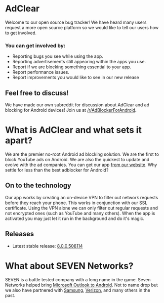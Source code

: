 AdClear
=======
Welcome to our open source bug tracker! We have heard many users request a more open source platform so we would like to tell our users how to get involved.

### You can get involved by:
* Reporting bugs you see while using the app.
* Reporting advertisements still appearing within the apps you use.
* Report if we are blocking something essential to your app.
* Report performance issues.
* Report improvements you would like to see in our new release

## Feel free to discuss!
We have made our own subreddit for discussion about AdClear and ad blocking for Android devices! Join us at [/r/AdBlockerForAndroid](https://www.reddit.com/r/adblockerforandroid/ "/r/AdBlockerForAndroid").

# What is AdClear and what sets it apart?
We are the premier no-root Android ad blocking solution. We are the first to block YouTube ads on Android. We are also the quickest to update and evolve with the ad companies. You can get our app [from our website](https://www.seven.com/android-adblocker-download.php "Download AdClear direct"). Why settle for less than the best adblocker for Android?

## On to the technology
Our app works by creating an on-device VPN to filter out network requests before they reach your phone. This works in conjunction with our SSL certificate. Using the VPN alone we can only filter out regular requests and not encrypted ones (such as YouTube and many others). When the app is activated you may just let it run in the background and do it's magic.

## Releases
* Latest stable release: [8.0.0.508114](https://github.com/SEVENNetworks/AdClear/releases/tag/v8.0.0.508114)

# What about SEVEN Networks?
SEVEN is a battle tested company with a long name in the game. Seven Networks helped bring [Microsoft Outlook to Android](http://www.androidcentral.com/microsoft-partners-seven-networks-update-outlookcom-app "SEVEN partners with Microsoft"). Not to name drop but we also have partnered with [Samsung](http://www.seven.com/press_releases/2010/SEVENSignsGlobalAgreementwithSamsungElectronicstoPowerIntegratedMessagingandSocialNetworkingonMobileDevices.php "SEVEN partners with Samsung"), [Verizon](http://www.seven.com/press_releases/2011/VerizonWirelessExpandsPushServicesUsingSEVENNetworksTechnology.php "SEVEN partners with Verizon"), and many others in the past.

